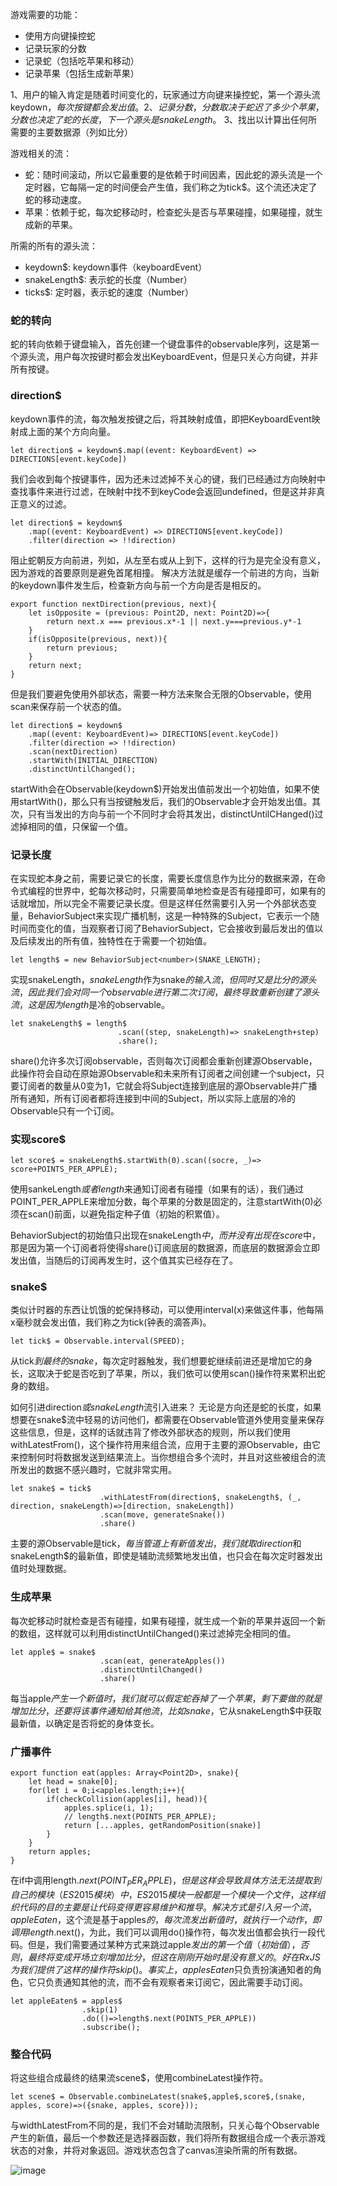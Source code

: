 游戏需要的功能：
- 使用方向键操控蛇
- 记录玩家的分数
- 记录蛇（包括吃苹果和移动）
- 记录苹果（包括生成新苹果）

1、用户的输入肯定是随着时间变化的，玩家通过方向键来操控蛇，第一个源头流keydown$，每次按键都会发出值。
2、记录分数，分数取决于蛇迟了多少个苹果，分数也决定了蛇的长度，下一个源头是snakeLength$。
3、找出以计算出任何所需要的主要数据源（列如比分）

游戏相关的流：
- 蛇：随时间滚动，所以它最重要的是依赖于时间因素，因此蛇的源头流是一个定时器，它每隔一定的时间便会产生值，我们称之为tick$。这个流还决定了蛇的移动速度。
- 苹果：依赖于蛇，每次蛇移动时，检查蛇头是否与苹果碰撞，如果碰撞，就生成新的苹果。

所需的所有的源头流：
- keydown$: keydown事件（keyboardEvent）
- snakeLength$: 表示蛇的长度（Number）
- ticks$: 定时器，表示蛇的速度（Number）

### 蛇的转向
蛇的转向依赖于键盘输入，首先创建一个键盘事件的observable序列，这是第一个源头流，用户每次按键时都会发出KeyboardEvent，但是只关心方向键，并非所有按键。

### direction$
keydown事件的流，每次触发按键之后，将其映射成值，即把KeyboardEvent映射成上面的某个方向向量。
```
let direction$ = keydown$.map((event: KeyboardEvent) => DIRECTIONS[event.keyCode])
```
我们会收到每个按键事件，因为还未过滤掉不关心的键，我们已经通过方向映射中查找事件来进行过滤，在映射中找不到keyCode会返回undefined，但是这并非真正意义的过滤。
```
let direction$ = keydown$
    .map((event: KeyboardEvent) => DIRECTIONS[event.keyCode])
    .filter(direction => !!direction)
```
阻止蛇朝反方向前进，列如，从左至右或从上到下，这样的行为是完全没有意义，因为游戏的首要原则是避免首尾相撞。
解决方法就是缓存一个前进的方向，当新的keydown事件发生后，检查新方向与前一个方向是否是相反的。
```
export function nextDirection(previous, next){
    let isOpposite = (previous: Point2D, next: Point2D)=>{
        return next.x === previous.x*-1 || next.y===previous.y*-1
    }
    if(isOpposite(previous, next)){
        return previous;
    }
    return next;
}
```
但是我们要避免使用外部状态，需要一种方法来聚合无限的Observable，使用scan来保存前一个状态的值。
```
let direction$ = keydown$
    .map((event: KeyboardEvent)=> DIRECTIONS[event.keyCode])
    .filter(direction => !!direction)
    .scan(nextDirection)
    .startWith(INITIAL_DIRECTION)
    .distinctUntilChanged();
```
startWith会在Observable(keydown$)开始发出值前发出一个初始值，如果不使用startWith()，那么只有当按键触发后，我们的Observable才会开始发出值。其次，只有当发出的方向与前一个不同时才会将其发出，distinctUntilCHanged()过滤掉相同的值，只保留一个值。

### 记录长度
在实现蛇本身之前，需要记录它的长度，需要长度信息作为比分的数据来源，在命令式编程的世界中，蛇每次移动时，只需要简单地检查是否有碰撞即可，如果有的话就增加，所以完全不需要记录长度。但是这样任然需要引入另一个外部状态变量，BehaviorSubject来实现广播机制，这是一种特殊的Subject，它表示一个随时间而变化的值，当观察者订阅了BehaviorSubject，它会接收到最后发出的值以及后续发出的所有值，独特性在于需要一个初始值。
```
let length$ = new BehaviorSubject<number>(SNAKE_LENGTH);
```
实现snakeLength$，snakeLength$作为snake$的输入流，但同时又是比分的源头流，因此我们会对同一个observable进行第二次订阅，最终导致重新创建了源头流，这是因为length$是冷的observable。
```
let snakeLength$ = length$
                        .scan((step, snakeLength)=> snakeLength+step)
                        .share();
```
share()允许多次订阅observable，否则每次订阅都会重新创建源Observable，此操作符会自动在原始源Observable和未来所有订阅者之间创建一个subject，只要订阅者的数量从0变为1，它就会将Subject连接到底层的源Observable并广播所有通知，所有订阅者都将连接到中间的Subject，所以实际上底层的冷的Observable只有一个订阅。

### 实现score$
```
let score$ = snakeLength$.startWith(0).scan((socre, _)=> score+POINTS_PER_APPLE);
```
使用sankeLength$或者length$来通知订阅者有碰撞（如果有的话），我们通过POINT_PER_APPLE来增加分数，每个苹果的分数是固定的，注意startWith(0)必须在scan()前面，以避免指定种子值（初始的积累值）。

BehaviorSubject的初始值只出现在snakeLength$中，而并没有出现在score$中，那是因为第一个订阅者将使得share()订阅底层的数据源，而底层的数据源会立即发出值，当随后的订阅再发生时，这个值其实已经存在了。

### snake$
类似计时器的东西让饥饿的蛇保持移动，可以使用interval(x)来做这件事，他每隔x毫秒就会发出值，我们称之为tick(钟表的滴答声)。
```
let tick$ = Observable.interval(SPEED);
```
从tick$到最终的snake$，每次定时器触发，我们想要蛇继续前进还是增加它的身长，这取决于蛇是否吃到了苹果，所以，我们依可以使用scan()操作符来累积出蛇身的数组。

如何引进direction$或snakeLength$流引入进来？
无论是方向还是蛇的长度，如果想要在snake$流中轻易的访问他们，都需要在Observable管道外使用变量来保存这些信息，但是，这样的话就违背了修改外部状态的规则，所以我们使用withLatestFrom()，这个操作符用来组合流，应用于主要的源Observable，由它来控制何时将数据发送到结果流上。当你想组合多个流时，并且对这些被组合的流所发出的数据不感兴趣时，它就非常实用。
```
let snake$ = tick$
                    .withLatestFrom(direction$, snakeLength$, (_, direction, snakeLength)=>[direction, snakeLength])
                    .scan(move, generateSnake())
                    .share()
```
主要的源Observable是tick$，每当管道上有新值发出，我们就取direction$和snakeLength$的最新值，即使是辅助流频繁地发出值，也只会在每次定时器发出值时处理数据。
### 生成苹果
每次蛇移动时就检查是否有碰撞，如果有碰撞，就生成一个新的苹果并返回一个新的数组，这样就可以利用distinctUntilChanged()来过滤掉完全相同的值。
```
let apple$ = snake$
                    .scan(eat, generateApples())
                    .distinctUntilChanged()
                    .share()
```
每当apple$产生一个新值时，我们就可以假定蛇吞掉了一个苹果，剩下要做的就是增加比分，还要将该事件通知给其他流，比如snake$，它从snakeLength$中获取最新值，以确定是否将蛇的身体变长。

### 广播事件
```
export function eat(apples: Array<Point2D>, snake){
    let head = snake[0];
    for(let i = 0;i<apples.length;i++){
        if(checkCollision(apples[i], head)){
            apples.splice(i, 1);
            // length$.next(POINTS_PER_APPLE);
            return [...apples, getRandomPosition(snake)]
        }
    }
    return apples;
}
```
在if中调用length$.next(POINT_PER_APPLE)，但是这样会导致具体方法无法提取到自己的模块（ES2015模块）中，ES2015模块一般都是一个模块一个文件，这样组织代码的目的主要是让代码变得更容易维护和推导。解决方式是引入另一个流，appleEaten$，这个流是基于apples$的，每次流发出新值时，就执行一个动作，即调用length$.next()，为此，我们可以调用do()操作符，每次发出值都会执行一段代码。但是，我们需要通过某种方式来跳过apple$发出的第一个值（初始值），否则，最终将变成开场立刻增加比分，但这在刚刚开始时是没有意义的。好在RxJS为我们提供了这样的操作符skip()。
事实上，applesEaten$只负责扮演通知者的角色，它只负责通知其他的流，而不会有观察者来订阅它，因此需要手动订阅。
```
let appleEaten$ = apples$
                .skip(1)
                .do(()=>length$.next(POINTS_PER_APPLE))
                .subscribe();
```
### 整合代码
将这些组合成最终的结果流scene$，使用combineLatest操作符。
```
let scene$ = Observable.combineLatest(snake$,apple$,score$,(snake, apples, score)=>({snake, apples, score}));
```
与widthLatestFrom不同的是，我们不会对辅助流限制，只关心每个Observable产生的新值，最后一个参数还是选择器函数，我们将所有数据组合成一个表示游戏状态的对象，并将对象返回。游戏状态包含了canvas渲染所需的所有数据。

![image](https://wx2.sinaimg.cn/large/8b2b1aafly1g06x3trek6j223c0ldtag.jpg)
